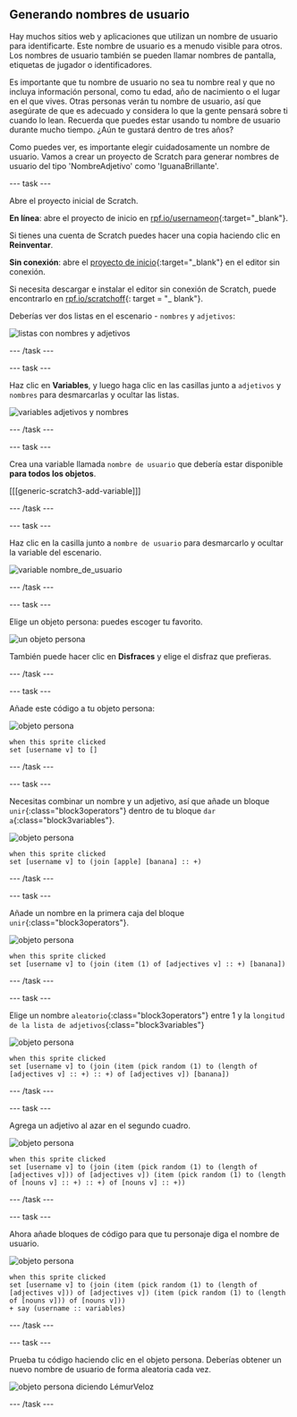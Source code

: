 ## Generando nombres de usuario

Hay muchos sitios web y aplicaciones que utilizan un nombre de usuario para identificarte. Este nombre de usuario es a menudo visible para otros. Los nombres de usuario también se pueden llamar nombres de pantalla, etiquetas de jugador o identificadores.

Es importante que tu nombre de usuario no sea tu nombre real y que no incluya información personal, como tu edad, año de nacimiento o el lugar en el que vives. Otras personas verán tu nombre de usuario, así que asegúrate de que es adecuado y considera lo que la gente pensará sobre ti cuando lo lean. Recuerda que puedes estar usando tu nombre de usuario durante mucho tiempo. ¿Aún te gustará dentro de tres años?

Como puedes ver, es importante elegir cuidadosamente un nombre de usuario. Vamos a crear un proyecto de Scratch para generar nombres de usuario del tipo 'NombreAdjetivo' como 'IguanaBrillante'.

\--- task \---

Abre el proyecto inicial de Scratch.

**En línea**: abre el proyecto de inicio en [rpf.io/usernameon](http://rpf.io/usernameon){:target="_blank"}.

Si tienes una cuenta de Scratch puedes hacer una copia haciendo clic en **Reinventar**.

**Sin conexión**: abre el [proyecto de inicio](http://rpf.io/p/en/username-generator-go){:target="_blank"} en el editor sin conexión.

Si necesita descargar e instalar el editor sin conexión de Scratch, puede encontrarlo en [rpf.io/scratchoff](http://rpf.io/scratchoff){: target = "_ blank"}.

Deberías ver dos listas en el escenario - ` nombres ` y ` adjetivos `:

![listas con nombres y adjetivos](images/usernames-lists.png)

\--- /task \---

\--- task \---

Haz clic en **Variables**, y luego haga clic en las casillas junto a `adjetivos` y `nombres` para desmarcarlas y ocultar las listas.

![variables adjetivos y nombres](images/usernames-hide.png)

\--- /task \---

\--- task \---

Crea una variable llamada `nombre de usuario` que debería estar disponible **para todos los objetos**.

[[[generic-scratch3-add-variable]]]

\--- /task \---

\--- task \---

Haz clic en la casilla junto a ` nombre de usuario ` para desmarcarlo y ocultar la variable del escenario.

![variable nombre_de_usuario](images/usernames-hide-variable.png)

\--- /task \---

\--- task \---

Elige un objeto persona: puedes escoger tu favorito.

![un objeto persona](images/usernames-person.png)

También puede hacer clic en **Disfraces** y elige el disfraz que prefieras.

\--- /task \---

\--- task \---

Añade este código a tu objeto persona:

![objeto persona](images/person-sprite.png)

```blocks3
when this sprite clicked
set [username v] to []
```

\--- /task \---

\--- task \---

Necesitas combinar un nombre y un adjetivo, así que añade un bloque `unir`{:class="block3operators"} dentro de tu bloque `dar a`{:class="block3variables"}.

![objeto persona](images/person-sprite.png)

```blocks3
when this sprite clicked
set [username v] to (join [apple] [banana] :: +)
```

\--- /task \---

\--- task \---

Añade un nombre en la primera caja del bloque `unir`{:class="block3operators"}.

![objeto persona](images/person-sprite.png)

```blocks3
when this sprite clicked
set [username v] to (join (item (1) of [adjectives v] :: +) [banana])
```

\--- /task \---

\--- task \---

Elige un nombre `aleatorio`{:class="block3operators"} entre 1 y la `longitud de la lista de adjetivos`{:class="block3variables"}

![objeto persona](images/person-sprite.png)

```blocks3
when this sprite clicked
set [username v] to (join (item (pick random (1) to (length of [adjectives v] :: +) :: +) of [adjectives v]) [banana])
```

\--- /task \---

\--- task \---

Agrega un adjetivo al azar en el segundo cuadro.

![objeto persona](images/person-sprite.png)

```blocks3
when this sprite clicked
set [username v] to (join (item (pick random (1) to (length of [adjectives v])) of [adjectives v]) (item (pick random (1) to (length of [nouns v] :: +) :: +) of [nouns v] :: +))
```

\--- /task \---

\--- task \---

Ahora añade bloques de código para que tu personaje diga el nombre de usuario.

![objeto persona](images/person-sprite.png)

```blocks3
when this sprite clicked
set [username v] to (join (item (pick random (1) to (length of [adjectives v])) of [adjectives v]) (item (pick random (1) to (length of [nouns v])) of [nouns v]))
+ say (username :: variables)
```

\--- /task \---

\--- task \---

Prueba tu código haciendo clic en el objeto persona. Deberías obtener un nuevo nombre de usuario de forma aleatoria cada vez.

![objeto persona diciendo LémurVeloz](images/usernames-click.png)

\--- /task \---